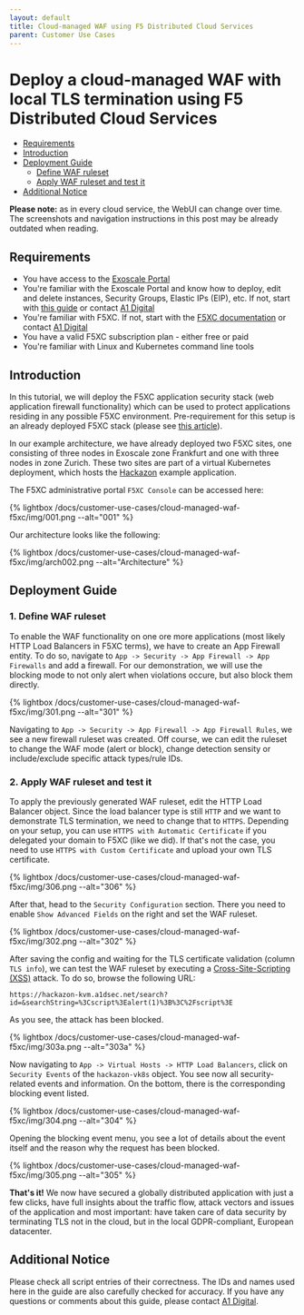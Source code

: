 ```yaml
---
layout: default
title: Cloud-managed WAF using F5 Distributed Cloud Services
parent: Customer Use Cases
---
```


# Deploy a cloud-managed WAF with local TLS termination using F5 Distributed Cloud Services

* [Requirements](#requirements)
* [Introduction](#introduction)
* [Deployment Guide](#deployment-guide)
	- [Define WAF ruleset](#1-define-waf-ruleset)
	- [Apply WAF ruleset and test it](#2-apply-waf-ruleset-and-test-it)
* [Additional Notice](#additional-notice)

**Please note:** as in every cloud service, the WebUI can change over time. The screenshots and navigation instructions in this post may be already outdated when reading. 

## Requirements

* You have access to the [Exoscale Portal](https://portal.exoscale.com)
* You're familiar with the Exoscale Portal and know how to deploy, edit and delete instances, Security Groups, Elastic IPs (EIP), etc. If not, start with [this guide](https://community.exoscale.com/documentation/compute/quick-start/) or contact [A1 Digital](mailto:vendors.security@a1.digital)
* You're familiar with F5XC. If not, start with the [F5XC documentation](https://docs.cloud.f5.com/docs/) or contact [A1 Digital](mailto:vendors.security@a1.digital)
* You have a valid F5XC subscription plan - either free or paid
* You're familiar with Linux and Kubernetes command line tools

## Introduction

In this tutorial, we will deploy the F5XC application security stack (web application firewall functionality) which can be used to protect applications residing in any possible F5XC environment. Pre-requirement for this setup is an already deployed F5XC stack (please see [this article](f5xc-site-kvm.md)). 

In our example architecture, we have already deployed two F5XC sites, one consisting of three nodes in Exoscale zone Frankfurt and one with three nodes in zone Zurich. These two sites are part of a virtual Kubernetes deployment, which hosts the [Hackazon](https://github.com/rapid7/hackazon) example application. 

The F5XC administrative portal ```F5XC Console``` can be accessed here: 

{% lightbox /docs/customer-use-cases/cloud-managed-waf-f5xc/img/001.png --alt="001" %}

Our architecture looks like the following:

{% lightbox /docs/customer-use-cases/cloud-managed-waf-f5xc/img/arch002.png --alt="Architecture" %}

## Deployment Guide

### 1. Define WAF ruleset

To enable the WAF functionality on one ore more applications (most likely HTTP Load Balancers in F5XC terms), we have to create an App Firewall entity. To do so, navigate to ```App -> Security -> App Firewall -> App Firewalls``` and add a firewall. For our demonstration, we will use the blocking mode to not only alert when violations occure, but also block them directly. 

{% lightbox /docs/customer-use-cases/cloud-managed-waf-f5xc/img/301.png --alt="301" %}

Navigating to ```App -> Security -> App Firewall -> App Firewall Rules```, we see a new firewall ruleset was created. Off course, we can edit the ruleset to change the WAF mode (alert or block), change detection sensity or include/exclude specific attack types/rule IDs. 

### 2. Apply WAF ruleset and test it

To apply the previously generated WAF ruleset, edit the HTTP Load Balancer object. Since the load balancer type is still ```HTTP``` and we want to demonstrate TLS termination, we need to change that to ```HTTPS```. Depending on your setup, you can use ```HTTPS with Automatic Certificate``` if you delegated your domain to F5XC (like we did). If that's not the case, you need to use ```HTTPS with Custom Certificate``` and upload your own TLS certificate. 

{% lightbox /docs/customer-use-cases/cloud-managed-waf-f5xc/img/306.png --alt="306" %}

After that, head to the ```Security Configuration``` section. There you need to enable ```Show Advanced Fields``` on the right and set the WAF ruleset.

{% lightbox /docs/customer-use-cases/cloud-managed-waf-f5xc/img/302.png --alt="302" %}

After saving the config and waiting for the TLS certificate validation (column ```TLS info```), we can test the WAF ruleset by executing a [Cross-Site-Scripting (XSS)](https://en.wikipedia.org/wiki/Cross-site_scripting) attack. To do so, browse the following URL:

```
https://hackazon-kvm.a1dsec.net/search?id=&searchString=%3Cscript%3Ealert(1)%3B%3C%2Fscript%3E
```

As you see, the attack has been blocked. 

{% lightbox /docs/customer-use-cases/cloud-managed-waf-f5xc/img/303a.png --alt="303a" %}

Now navigating to ```App -> Virtual Hosts -> HTTP Load Balancers```, click on ```Security Events``` of the ```hackazon-vk8s``` object. You see now all security-related events and information. On the bottom, there is the corresponding blocking event listed.

{% lightbox /docs/customer-use-cases/cloud-managed-waf-f5xc/img/304.png --alt="304" %}

Opening the blocking event menu, you see a lot of details about the event itself and the reason why the request has been blocked. 

{% lightbox /docs/customer-use-cases/cloud-managed-waf-f5xc/img/305.png --alt="305" %}

**That's it!** We now have secured a globally distributed application with just a few clicks, have full insights about the traffic flow, attack vectors and issues of the application and most important: have taken care of data security by terminating TLS not in the cloud, but in the local GDPR-compliant, European datacenter. 


## Additional Notice

Please check all script entries of their correctness. The IDs and names used here in the guide are also carefully checked for accuracy. If you have any questions or comments about this guide, please contact [A1 Digital](mailto:vendors.security@a1.digital).